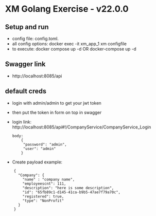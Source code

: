 # XM Golang Exercise - v22.0.0

## Setup and run
- config file: config.toml.
- all config options: docker exec -it xm_app_1 xm configfile
- to execute: docker compose up -d OR docker-compose up -d

## Swagger link
-  http://localhost:8085/api

## default creds
- login with admin/admin to get your jwt token
- then put the token in form on top in swagger

- login link:
	 http://localhost:8085/api#!/CompanyService/CompanyService_Login
	 ```
	 body:
		 {
		  "password": "admin",
		  "user": "admin"
		 }
	```
- Create payload example:
```
	{
	  "Company": {
	    "name" : "company name",
	    "employeescnt": 111,
	    "description": "here is some description",
	    "id": "65fb89c1-d145-41ca-b9b5-47ae7f79a70c",
	    "registered": true,
	    "type": "NonProfit"
	  }
	}
```
